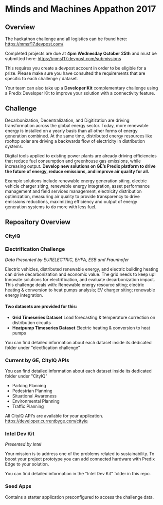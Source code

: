 # Minds and Machines Appathon 2017

## Overview
The hackathon challenge and all logistics can be found here: https://mmsf17.devpost.com/

Completed projects are due at **4pm Wednesday October 25th** and must be submitted here: https://mmsf17.devpost.com/submissions

This requires you create a devpost account in order to be eligible for a prize. Please make sure you have consulted the requirements that are specific to each challenge / dataset.

Your team can also take up a **Developer Kit** complementary challenge using a Predix Developer Kit to improve your solution with a connectivity feature.

## Challenge
Decarbonization, Decentralization, and Digitization are driving transformation across the global energy sector.  Today, more renewable energy is installed on a yearly basis than all other forms of energy generation combined.  At the same time, distributed energy resources like rooftop solar are driving a backwards flow of electricity in distribution systems. 

Digital tools applied to existing power plants are already driving efficiencies that reduce fuel consumption and greenhouse gas emissions, while increasing output.  **Develop new solutions on GE’s Predix platform to drive the future of energy, reduce emissions, and improve air quality for all.**

Example solutions include renewable energy generation siting, electric vehicle charger siting, renewable energy integration, asset performance management and field services management, electricity distribution optimization, measuring air quality to provide transparency to drive emissions reductions, maximizing efficiency and output of energy generation systems to do more with less fuel. 




## Repository Overview

### CityIQ

### Electrification Challenge
*Data Presented by EURELECTRIC, EHPA, ESB and Fraunhofer*

Electric vehicles, distributed renewable energy, and electric building heating can drive decarbonization and economic value.  The grid needs to keep up!  Innovate solutions for electrification, and evaluate decarbonization impact. This challenge deals with: Renewable energy resource siting; electric heating & conversion to heat pumps analysis; EV charger siting; renewable energy integration.

#### Two datasets are provided for this:

- **Grid Timeseries Dataset** Load forecasting & temperature correction on distribution circuits
- **Heatpump Timeseries Dataset** Electric heating & conversion to heat pumps

You can find detailed information about each dataset inside its dedicated folder under "electfication challenge"

### Current by GE, CityIQ APIs

You can find detailed information about each dataset inside its dedicated folder under "CityIQ"

- Parking Planning
- Pedestrian Planning
- Situational Awareness
- Environmental Planning
- Traffic Planning

All CityIQ API's are available for your application. https://developer.currentbyge.com/cityiq

### Intel Dev Kit

*Presented by Intel*

Your mission is to address one of the problems related to sustainability. To boost your project prototype you can add connected hardware with Predix Edge to your solution. 

You can find detailed information in the "Intel Dev Kit" folder in this repo.

### Seed Apps
Contains a starter application preconfigured to access the challenge data.


